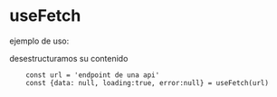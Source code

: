 # useFetch

ejemplo de uso:

desestructuramos su contenido

```
    const url = 'endpoint de una api'
    const {data: null, loading:true, error:null} = useFetch(url)
```